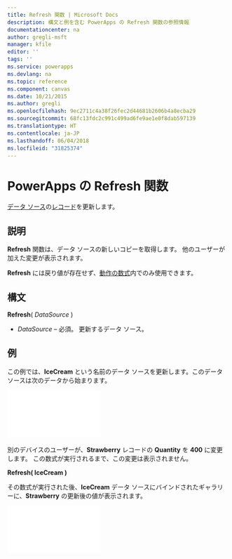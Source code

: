 ```yaml
---
title: Refresh 関数 | Microsoft Docs
description: 構文と例を含む PowerApps の Refresh 関数の参照情報
documentationcenter: na
author: gregli-msft
manager: kfile
editor: ''
tags: ''
ms.service: powerapps
ms.devlang: na
ms.topic: reference
ms.component: canvas
ms.date: 10/21/2015
ms.author: gregli
ms.openlocfilehash: 9ec2711c4a38f26fec2d44681b2606b4a8ecba29
ms.sourcegitcommit: 68fc13fdc2c991c499ad6fe9ae1e0f8dab597139
ms.translationtype: HT
ms.contentlocale: ja-JP
ms.lasthandoff: 06/04/2018
ms.locfileid: "31825374"
---
```

# <a name="refresh-function-in-powerapps"></a>PowerApps の Refresh 関数
[データ ソース](../working-with-data-sources.md)の[レコード](../working-with-tables.md#records)を更新します。

## <a name="description"></a>説明
**Refresh** 関数は、データ ソースの新しいコピーを取得します。  他のユーザーが加えた変更が表示されます。

**Refresh** には戻り値が存在せず、[動作の数式](../working-with-formulas-in-depth.md)内でのみ使用できます。

## <a name="syntax"></a>構文
**Refresh**( *DataSource* )

* *DataSource* – 必須。 更新するデータ ソース。

## <a name="example"></a>例
この例では、**IceCream** という名前のデータ ソースを更新します。このデータ ソースは次のデータから始まります。

![](media/function-refresh/icecream.png)

別のデバイスのユーザーが、**Strawberry** レコードの **Quantity** を **400** に変更します。  この数式が実行されるまで、この変更は表示されません。

**Refresh( IceCream )**

その数式が実行された後、**IceCream** データ ソースにバインドされたギャラリーに、**Strawberry** の更新後の値が表示されます。

![](media/function-refresh/icecream-after.png)

